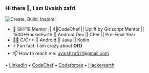### Hi there 👋, I am Uvaish zafri

![Create, Build, Inspire!](https://media-exp1.licdn.com/dms/image/C5116AQFCL4XTBXImhQ/profile-displaybackgroundimage-shrink_350_1400/0?e=1599696000&v=beta&t=jF9ULuZo_2Gc5iY7_UaIKU3i0U5ZTgvQ_frplI-8T9I)

<!--
**uvaishzafri/uvaishzafri** is a ✨ _special_ ✨ repository because its `README.md` (this file) appears on your GitHub profile.
-->

- 🔭 SIH'19 Mentor || 4🌟CodeChef || Uplift by Girlscript Mentor || 1500+HackerEarth || Android Dev || CPer || Pre-Final Year
- 👨‍💻 C/C++ || Android || Java || Kotlin
- ⚡ Fun fact: I am crazy about **O(1)**
- 📫 How to reach me: [uvaishzafri1@gmail.com](mailto:uvaishzafri1@gmail.com)


 • [LinkedIn](https://www.linkedin.com/in/uvaishzafri/)  • [CodeChef](https://www.codechef.com/users/uvaishzafri) • [Codeforces](https://codeforces.com/profile/Uvaish_Zafri)  • [Hackerearth](https://www.hackerearth.com/@uvaish_zafri)



